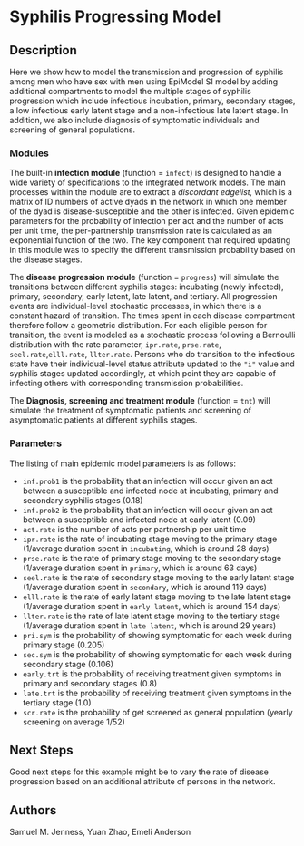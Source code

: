 # Syphilis Progressing Model 

## Description
Here we show how to model the transmission and progression of syphilis among men 
who have sex with men using EpiModel SI model by adding additional compartments 
to model the multiple stages of syphilis progression which include infectious 
incubation, primary, secondary stages, a low infectious early latent stage and a non-infectious late latent stage. In addition, we also include diagnosis of 
symptomatic individuals and screening of general populations.

### Modules
The built-in **infection module** (function = `infect`) is designed to handle a 
wide variety of specifications to the integrated network models. The main 
processes within the module are to extract a _discordant edgelist,_ which is a 
matrix of ID numbers of active dyads in the network in which one member of the 
dyad is disease-susceptible and the other is infected. Given epidemic parameters 
for the probability of infection per act and the number of acts per unit time, 
the per-partnership transmission rate is calculated as an exponential function 
of the two. The key component that required updating in this module was to 
specify the different transmission probability based on the disease stages.

The **disease progression module** (function = `progress`) will simulate the 
transitions between different syphilis stages: incubating (newly infected), 
primary, secondary, early latent, late latent, and tertiary. All progression 
events are individual-level stochastic processes, in which there is a constant 
hazard of transition. The times spent in each disease compartment therefore 
follow a geometric distribution. For each eligible person for transition, the 
event is modeled as a stochastic process following a Bernoulli distribution with 
the rate parameter, `ipr.rate`, `prse.rate`, `seel.rate`,`elll.rate`, 
`llter.rate`. Persons who do transition to the infectious state have their 
individual-level status attribute updated to the `"i"` value and syphilis stages 
updated accordingly, at which point they are capable of infecting others with 
corresponding transmission probabilities.

The **Diagnosis, screening and treatment module** (function = `tnt`) will 
simulate the treatment of symptomatic patients and screening of asymptomatic 
patients at different syphilis stages.

### Parameters
The listing of main epidemic model parameters is as follows: 

* `inf.prob1` is the probability that an infection will occur given an act 
between a susceptible and infected node at incubating, primary and secondary 
syphilis stages (0.18) 
* `inf.prob2` is the probability that an infection will occur given an act 
between a susceptible and infected node at early latent (0.09)
* `act.rate` is the number of acts per partnership per unit time 
* `ipr.rate` is the rate of incubating stage moving to the primary stage 
(1/average duration spent in `incubating`, which is around 28 days) 
* `prse.rate` is the rate of primary stage moving to the secondary stage 
(1/average duration spent in `primary`, which is around 63 days)
* `seel.rate` is the rate of secondary stage moving to the early latent stage 
(1/average duration spent in `secondary`, which is around 119 days)
* `elll.rate` is the rate of early latent stage moving to the late latent stage 
(1/average duration spent in `early latent`, which is around 154 days)
* `llter.rate` is the rate of late latent stage moving to the tertiary stage 
(1/average duration spent in `late latent`, which is around 29 years)
* `pri.sym` is the probability of showing symptomatic for each week during 
primary stage (0.205)
* `sec.sym` is the probability of showing symptomatic for each week during 
secondary stage (0.106)
* `early.trt` is the probability of receiving treatment given symptoms in 
primary and secondary stages (0.8)
* `late.trt` is the probability of receiving treatment given symptoms in the 
tertiary 
stage (1.0)
* `scr.rate` is the probability of get screened as general population (yearly 
screening on average 1/52)

## Next Steps
Good next steps for this example might be to vary the rate of disease 
progression based on an additional attribute of persons in the network.

## Authors

Samuel M. Jenness, Yuan Zhao, Emeli Anderson

